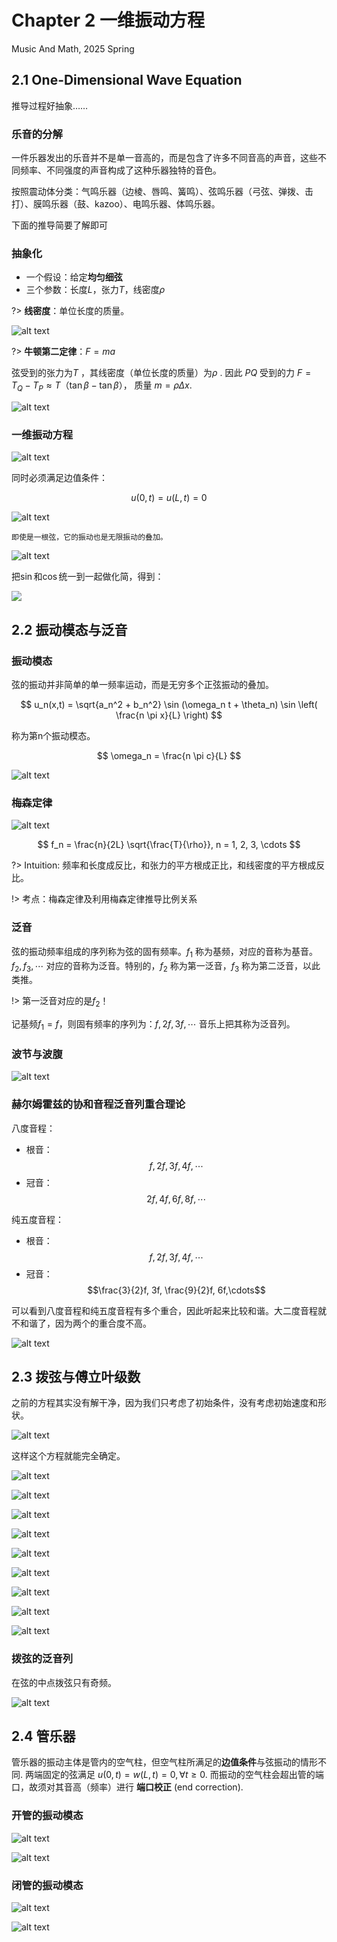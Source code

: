 # Chapter 2 一维振动方程
Music And Math, 2025 Spring

## 2.1 One-Dimensional Wave Equation
推导过程好抽象……
### 乐音的分解
一件乐器发出的乐音并不是单一音高的，而是包含了许多不同音高的声音，这些不同频率、不同强度的声音构成了这种乐器独特的音色。

按照震动体分类：气鸣乐器（边棱、唇鸣、簧鸣）、弦鸣乐器（弓弦、弹拨、击打）、膜鸣乐器（鼓、kazoo）、电鸣乐器、体鸣乐器。

下面的推导简要了解即可

### 抽象化
* 一个假设：给定**均匀细弦**
* 三个参数：长度$L$，张力$T$，线密度$\rho$

?> **线密度**：单位长度的质量。

![alt text](image.png ":size=70%")

?> **牛顿第二定律**：$F=ma$

弦受到的张力为$T$ ，其线密度（单位长度的质量）为$\rho$ . 因此 $PQ$ 受到的力 $F=T_Q -T_P \approx T（\tan \beta-\tan \beta）$， 质量 $m= \rho \Delta x$.

![alt text](image-1.png ":size=70%")

### 一维振动方程
![alt text](image-2.png ":size=70%")

同时必须满足边值条件：

$$
u(0, t) = u(L, t) = 0
$$

![alt text](image-3.png)

`即使是一根弦，它的振动也是无限振动的叠加。`

![alt text](image-4.png)

把$\sin$和$\cos$统一到一起做化简，得到：

![](image-5.png)

## 2.2 振动模态与泛音
### 振动模态
弦的振动并非简单的单一频率运动，而是无穷多个正弦振动的叠加。

$$
u_n(x,t) = \sqrt{a_n^2 + b_n^2}  \sin (\omega_n t + \theta_n) \sin \left( \frac{n \pi x}{L} \right) 
$$

称为第n个振动模态。

$$
\omega_n = \frac{n \pi c}{L}
$$

![alt text](image-6.png)

### 梅森定律

![alt text](image-7.png)

$$
f_n = \frac{n}{2L} \sqrt{\frac{T}{\rho}}, n = 1, 2, 3, \cdots
$$

?> Intuition: 频率和长度成反比，和张力的平方根成正比，和线密度的平方根成反比。

!> 考点：梅森定律及利用梅森定律推导比例关系

### 泛音
弦的振动频率组成的序列称为弦的固有频率。$f_1$ 称为基频，对应的音称为基音。$f_2, f_3, \cdots$ 对应的音称为泛音。特别的，$f_2$ 称为第一泛音，$f_3$ 称为第二泛音，以此类推。

!> 第一泛音对应的是$f_2$！

记基频$f_1=f$，则固有频率的序列为：$f, 2f, 3f, \cdots$ 音乐上把其称为泛音列。

### 波节与波腹
![alt text](image-8.png)

### 赫尔姆霍兹的协和音程泛音列重合理论
八度音程：
- 根音：$$f, 2f, 3f, 4f,\cdots$$
- 冠音：$$2f, 4f, 6f, 8f,\cdots$$

纯五度音程：
- 根音：$$f, 2f, 3f, 4f,\cdots$$
- 冠音：$$\frac{3}{2}f, 3f, \frac{9}{2}f, 6f,\cdots$$

可以看到八度音程和纯五度音程有多个重合，因此听起来比较和谐。大二度音程就不和谐了，因为两个的重合度不高。

![alt text](image-9.png)

## 2.3 拨弦与傅立叶级数
之前的方程其实没有解干净，因为我们只考虑了初始条件，没有考虑初始速度和形状。

![alt text](image-10.png)

这样这个方程就能完全确定。

![alt text](image-12.png)

![alt text](image-13.png)

![alt text](image-11.png)

![alt text](image-14.png)

![alt text](image-15.png)

![alt text](image-16.png)

![alt text](image-17.png)

![alt text](image-18.png)

![alt text](image-19.png)

### 拨弦的泛音列
在弦的中点拨弦只有奇频。

![alt text](image-20.png)

## 2.4 管乐器
管乐器的振动主体是管内的空气柱，但空气柱所满足的**边值条件**与弦振动的情形不同.
两端固定的弦满足 $u(0, t)=w(L,t)=0,\forall t \geq 0$. 而振动的空气柱会超出管的端口，故须对其音高（频率）进行 **端口校正** (end correction).

### 开管的振动模态
![alt text](image-21.png)

![alt text](image-22.png)

### 闭管的振动模态
![alt text](image-23.png)

![alt text](image-24.png)
